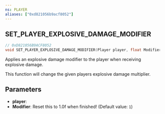 ```yaml
---
ns: PLAYER
aliases: ["0xd821056b9acf8052"]
---
```

## SET_PLAYER_EXPLOSIVE_DAMAGE_MODIFIER

```c
// 0xD821056B9ACF8052
void SET_PLAYER_EXPLOSIVE_DAMAGE_MODIFIER(Player player, float Modifier);
```

Applies an explosive damage modifier to the player when receiving explosive damage.

This function will change the given players explosive damage multiplier.


## Parameters
* **player**: 
* **Modifier**: Reset this to 1.0f when finished! (Default value: `1`)
